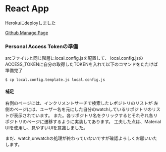 # React App

Herokuにdeployしました

[Github Manage Page](https://fast-anchorage-30086.herokuapp.com/)

### Personal Access Tokenの準備

srcファイルと同じ階層にlocal.config.jsを配置して、
local.config.jsのACCESS_TOKENに自分の取得したTOKENを入れて以下のコマンドをたたけば準備完了

```
$ cp local.config.template.js local.config.js
```

#### 補足

右側のページには、インクリメントサーチで検索したレポジトリのリストが
左側のページには、ユーザー名を元にした自分のwatchしているリポジトリのリストが表示されています。
また。各リポジトリ名をクリックするとそれぞれ各リポジトリのページに遷移するように実装してあります。
工夫した点は、Material UIを使用し、見やすいUIを意識しました。

まだ、watch,unwatchの処理が終わっていないですが確認よろしくお願いいたします。
